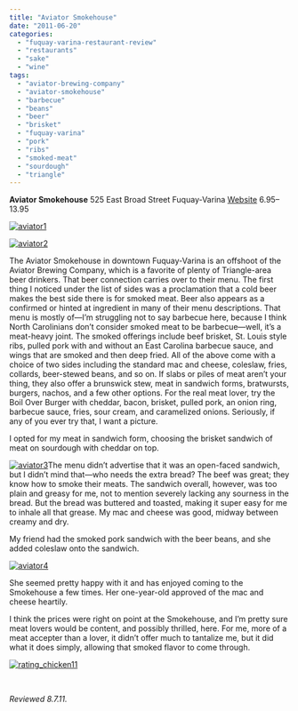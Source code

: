 ```yaml
---
title: "Aviator Smokehouse"
date: "2011-06-20"
categories: 
  - "fuquay-varina-restaurant-review"
  - "restaurants"
  - "sake"
  - "wine"
tags: 
  - "aviator-brewing-company"
  - "aviator-smokehouse"
  - "barbecue"
  - "beans"
  - "beer"
  - "brisket"
  - "fuquay-varina"
  - "pork"
  - "ribs"
  - "smoked-meat"
  - "sourdough"
  - "triangle"
---
```


**Aviator Smokehouse** 525 East Broad Street Fuquay-Varina [Website](http://www.aviatorsmokehouse.com/1.html) $6.95–$13.95

[![](http://s3.amazonaws.com/thegourmez-wpmedia/2011/06/aviator1.jpg "aviator1")](http://s3.amazonaws.com/thegourmez-wpmedia/2011/06/aviator1.jpg)

[![](http://s3.amazonaws.com/thegourmez-wpmedia/2011/06/aviator2.jpg "aviator2")](http://s3.amazonaws.com/thegourmez-wpmedia/2011/06/aviator2.jpg)

The Aviator Smokehouse in downtown Fuquay-Varina is an offshoot of the Aviator Brewing Company, which is a favorite of plenty of Triangle-area beer drinkers. That beer connection carries over to their menu. The first thing I noticed under the list of sides was a proclamation that a cold beer makes the best side there is for smoked meat. Beer also appears as a confirmed or hinted at ingredient in many of their menu descriptions. That menu is mostly of—I’m struggling not to say barbecue here, because I think North Carolinians don’t consider smoked meat to be barbecue—well, it’s a meat-heavy joint. The smoked offerings include beef brisket, St. Louis style ribs, pulled pork with and without an East Carolina barbecue sauce, and wings that are smoked and then deep fried. All of the above come with a choice of two sides including the standard mac and cheese, coleslaw, fries, collards, beer-stewed beans, and so on. If slabs or piles of meat aren’t your thing, they also offer a brunswick stew, meat in sandwich forms, bratwursts, burgers, nachos, and a few other options. For the real meat lover, try the Boil Over Burger with cheddar, bacon, brisket, pulled pork, an onion ring, barbecue sauce, fries, sour cream, and caramelized onions. Seriously, if any of you ever try that, I want a picture.

I opted for my meat in sandwich form, choosing the brisket sandwich of meat on sourdough with cheddar on top.

[![](http://s3.amazonaws.com/thegourmez-wpmedia/2011/06/aviator3.jpg "aviator3")](http://s3.amazonaws.com/thegourmez-wpmedia/2011/06/aviator3.jpg)The menu didn’t advertise that it was an open-faced sandwich, but I didn’t mind that—who needs the extra bread? The beef was great; they know how to smoke their meats. The sandwich overall, however, was too plain and greasy for me, not to mention severely lacking any sourness in the bread. But the bread was buttered and toasted, making it super easy for me to inhale all that grease. My mac and cheese was good, midway between creamy and dry.

My friend had the smoked pork sandwich with the beer beans, and she added coleslaw onto the sandwich.

[![](http://s3.amazonaws.com/thegourmez-wpmedia/2011/06/aviator4.jpg "aviator4")](http://s3.amazonaws.com/thegourmez-wpmedia/2011/06/aviator4.jpg)

She seemed pretty happy with it and has enjoyed coming to the Smokehouse a few times. Her one-year-old approved of the mac and cheese heartily.

I think the prices were right on point at the Smokehouse, and I’m pretty sure meat lovers would be content, and possibly thrilled, here. For me, more of a meat accepter than a lover, it didn’t offer much to tantalize me, but it did what it does simply, allowing that smoked flavor to come through.

[![](http://s3.amazonaws.com/thegourmez-wpmedia/2009/02/rating_chicken11.gif "rating_chicken11")](http://s3.amazonaws.com/thegourmez-wpmedia/2009/02/rating_chicken11.gif)

 

_Reviewed 8.7.11._
